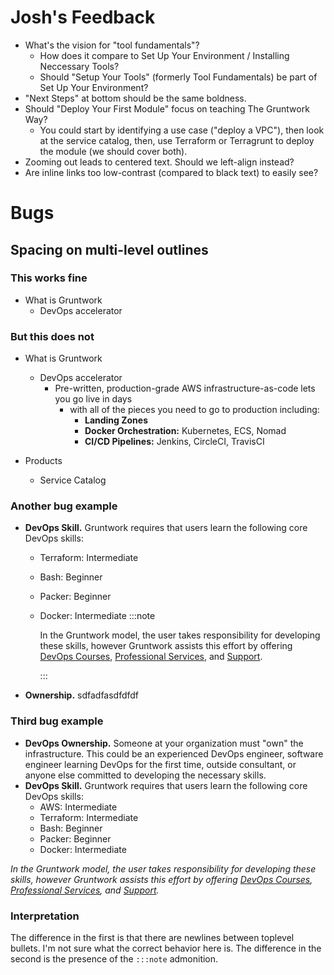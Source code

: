 # Josh's Feedback

- What's the vision for "tool fundamentals"?
  - How does it compare to Set Up Your Environment / Installing Neccessary Tools?
  - Should "Setup Your Tools" (formerly Tool Fundamentals) be part of Set Up Your Environment?
- "Next Steps" at bottom should be the same boldness. 
- Should "Deploy Your First Module" focus on teaching The Gruntwork Way? 
  - You could start by identifying a use case ("deploy a VPC"), then look at the service catalog, then, use Terraform or Terragrunt to deploy the module (we should cover both).
- Zooming out leads to centered text. Should we left-align instead?
- Are inline links too low-contrast (compared to black text) to easily see?

# Bugs

## Spacing on multi-level outlines

### This works fine

- What is Gruntwork
  - DevOps accelerator

### But this does not

- What is Gruntwork
  - DevOps accelerator
    - Pre-written, production-grade AWS infrastructure-as-code lets you go live in days
      - with all of the pieces you need to go to production including:
        - **Landing Zones**
        - **Docker Orchestration:** Kubernetes, ECS, Nomad
        - **CI/CD Pipelines:** Jenkins, CircleCI, TravisCI

- Products
  - Service Catalog 

### Another bug example

- **DevOps Skill.** Gruntwork requires that users learn the following core DevOps skills:
  - Terraform: Intermediate
  - Bash: Beginner
  - Packer: Beginner
  - Docker: Intermediate
    :::note

    In the Gruntwork model, the user takes responsibility for developing these skills, however Gruntwork assists this effort by offering [DevOps Courses](/courses), [Professional Services](#), and [Support](#).

    :::
- **Ownership.** sdfadfasdfdfdf

### Third bug example

- **DevOps Ownership.** Someone at your organization must "own" the infrastructure. This could be an experienced DevOps engineer, software engineer learning DevOps for the first time, outside consultant, or anyone else committed to developing the necessary skills.
- **DevOps Skill.** Gruntwork requires that users learn the following core DevOps skills:
  - AWS: Intermediate
  - Terraform: Intermediate
  - Bash: Beginner
  - Packer: Beginner
  - Docker: Intermediate

*In the Gruntwork model, the user takes responsibility for developing these skills, however Gruntwork assists this effort by offering [DevOps Courses](/courses), [Professional Services](#), and [Support](#).*

### Interpretation

The difference in the first is that there are newlines between toplevel bullets. I'm not sure what the correct behavior here is. The difference in the second is the presence of the `:::note` admonition.
